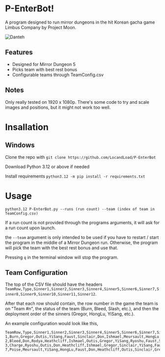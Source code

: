 ﻿# P-EnterBot!

A program designed to run mirror dungeons in the hit Korean gacha game Limbus Company by Project Moon.

![Danteh](https://github.com/user-attachments/assets/44e90f4a-7d69-4dea-973a-22a62fd7e507)

## Features

 - Designed for Mirror Dungeon 5
 - Picks team with best rest bonus
 - Configurable teams through TeamConfig.csv

## Notes

Only really tested on 1920 x 1080p. There's some code to try and scale images and positions, but it might not work too well.

# Insallation

## Windows

Clone the repo with `git clone https://github.com/LocandLoad/P-EnterBot`

Download Python 3.12 or above if needed

Install requirements `python3.12 -m pip install -r requirements.txt`

# Usage

`python3.12 P-EnterBot.py --runs (run count) --team (index of team in TeamConfig.csv)`

If a run count is not provided through the programs arguments, it will ask for a run count upon launch.

the `--team` argument is only intended to be used if you have to restart / start the program in the middle of a Mirror Dungeon run. Otherwise, the program will pick the team with the best rest bonus and use that.

Pressing `q` in the terminal window will stop the program.

## Team Configuration

The top of the CSV file should have the headers `TeamRow,Type,Sinner1,Sinner2,Sinner3,Sinner4,Sinner5,Sinner6,Sinner7,Sinner8,Sinner9,Sinner10,Sinner11,Sinner12`.

After that each row should contain, the row number in the game the team is on "Team #n", the status of the team (Burn, Bleed, Slash, etc.), and then the deployment order of the sinners (Gregor, HongLu, YiSang, etc.).

An example configuration would look like this,

```csv
TeamRow,Type,Sinner1,Sinner2,Sinner3,Sinner4,Sinner5,Sinner6,Sinner7,Sinner8,Sinner9,Sinner10,Sinner11,Sinner12
1,Burn,Gregor,Outis,YiSang,Faust,Sinclair,Don,Ishmael,Meursault,HongLu,Ryoshu,Rodya,Heathcliff
2,Bleed,Don,Rodya,Heathcliff,Ishmael,Outis,Gregor,YiSang,Ryoshu,Faust,Sinclair,Meursault,HongLu
3,Charge,Ryoshu,Outis,Don,Heathcliff,Ishmael,Gregor,Sinclair,YiSang,Faust,Meursault,HongLu,Rodya
7,Poise,Meursault,YiSang,HongLu,Faust,Don,Heathcliff,Outis,Sinclair,Gregor,Rodya,Ishmael,Ryoshu
```
